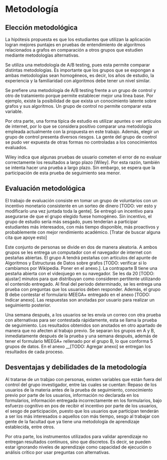 # Metodología

## Elección metodológica

La hipótesis propuesta es que los estudiantes que utilizan la aplicación logran mejores puntajes en pruebas de entendimiento de algoritmos relacionados a grafos en comparación a otros grupos que estudien mediante metodologías alternativas.

Se utiliza una metodología de A/B testing, pues esta permite comparar distintas metodologías. Es importante que los grupos que se expongan a ambas metodologías sean homogéneos, es decir, los años de estudio, la experiencia y la familiaridad con algoritmos debe tener un nivel similar.

Se prefiere una metodología de A/B testing frente a un grupo de control y otro de tratamiento porque permite establecer mejor una línea base. Por ejemplo, existe la posibilidad de que exista un conocimiento latente sobre grafos y sus algoritmos. Un grupo de control no permite comparar esta variable.

Por otra parte, una forma típica de estudio es utilizar apuntes o ver artículos de internet, por lo que se considera positivo comparar una metodología empleada actualmente con la propuesta en este trabajo. Además, elegir un grupo de control presenta diversos riesgos. La gente del grupo de control se pudo ver expuesta de otras formas no controladas a los conocimientos evaluados. 

Wiley indica que algunas pruebas de usuario cometen el error de no evaluar correctamente los resultados a largo plazo [Wiley]. Por esta razón, también se intenta hacer una prueba a largo plazo. Sin embargo, se espera que la participación de esta prueba de seguimiento sea menor.


## Evaluación metodológica

El trabajo de evaluación consiste en tomar un grupo de voluntarios con un incentivo monetario consistente en un sorteo de dinero [TODO: ver esto y modificarlo una vez juntada toda la gente]. Se entregó un incentivo para asegurarse de que el grupo elegido fuese homogéneo. Sin incentivo, el grupo de estudio sería más sesgado, pues tenderían a participar estudiantes más interesados, con más tiempo disponible, más proactivos y probablemente con mejor rendimiento académico. [Tratar de buscar alguna cita que apoye esto]

Este conjunto de personas se divide en dos de manera aleatoria. A ambos grupos se les entrega un computador con el navegador de internet con pestañas abiertas. El grupo A tendrá pestañas con artículos del apunte de Algoritmos y Estructuras de Datos sobre grafos [TODO: verificar si lo cambiamos por Wikipedia. Poner en el anexo.]. La contraparte B tiene una pestaña abierta con el videojuego en su navegador. Se les da 20 [TODO: ajustar] minutos para que distribuyan como consideren pertitente utilizando el contenido entregado. Al final del periodo determinado, se les entrega una prueba con preguntas que los usuarios deben responder. Además, el grupo B debe contestar el formulario MEEGA+ entregado en el anexo [TODO: Indicar anexo]. Las respuestas son anotadas por usuario para realizar un seguimiento posterior.

Una semana después, a los usuarios se les envía un correo con otra prueba con alternativas para ser contestada rápidamente, esta se llama la prueba de seguimiento. Los resultados obtenidos son anotados en otro apartado de manera que no afecten al trabajo previo. Se separan los grupos en A y B, inmediatamente después de la prueba y una semana después, además de tener el formulario MEEGA+ rellenado por el grupo B, lo que conforma 5 grupos de datos. En el anexo __[TODO: Agregar anexo] se entregan los resultados de cada proceso. 


## Desventajas y debilidades de la metodología

Al tratarse de un trabjao con personas, existen variables que están fuera del control del grupo investigador, entre las cuales se cuentan: Repaso de los usuarios de la materia antes de la prueba de seguimiento, conocimiento previo por parte de los usuarios, información no declarada en los formularios, información entregada incorrectamente en los formularios, bajo esfuerzo cognitivo en pos de recibir el incentivo por parte de los usuarios, el sesgo de participación, puesto que los usuarios que participan tenderán a ser los más interesados o aquellos con más tiempo, sesgo al trabajar con gente de la facultad que ya tiene una metodología de aprendizaje establecida, entre otros.

Por otra parte, los instrumentos utilizados para validar aprendizaje no entregan resultados continuos, sino que discretos. Es decir, se pueden estar ignorando niveles de aprendizaje como capacidad de ejecución o análisis crítico por usar preguntas con alternativas.


